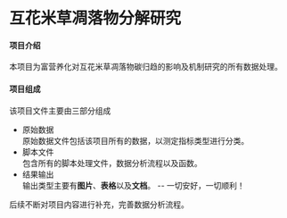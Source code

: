 # 互花米草凋落物分解研究

#### 项目介绍
本项目为富营养化对互花米草凋落物碳归趋的影响及机制研究的所有数据处理。

#### 项目组成
该项目文件主要由三部分组成

- 原始数据
<br>原始数据文件包括该项目所有的数据，以测定指标类型进行分类。
- 脚本文件
<br>包含所有的脚本处理文件，数据分析流程以及函数。
- 结果输出 
<br>输出类型主要有**图片**、**表格**以及**文档**。
--
一切安好，一切顺利！

后续不断对项目内容进行补充，完善数据分析流程。
